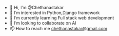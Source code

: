 - 👋 Hi, I’m @Chethanastakar
- 👀 I’m interested in Python,Django framework
- 🌱 I’m currently learning Full stack web development
- 💞️ I’m looking to collaborate on AI
- 📫 How to reach me chethanastakar@gmail.com

<!---
Chethanastakar/Chethanastakar is a ✨ special ✨ repository because its `README.md` (this file) appears on your GitHub profile.
You can click the Preview link to take a look at your changes.
--->
